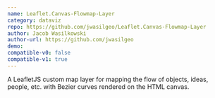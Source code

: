 ```yaml
---
name: Leaflet.Canvas-Flowmap-Layer
category: dataviz
repo: https://github.com/jwasilgeo/Leaflet.Canvas-Flowmap-Layer
author: Jacob Wasilkowski
author-url: https://github.com/jwasilgeo
demo: 
compatible-v0: false
compatible-v1: true
---
```


A LeafletJS custom map layer for mapping the flow of objects, ideas, people, etc. with Bezier curves rendered on the HTML canvas.
